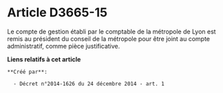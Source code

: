 # Article D3665-15

Le compte de gestion établi par le comptable de la métropole de Lyon est remis au président du conseil de la métropole pour
être joint au compte administratif, comme pièce justificative.

**Liens relatifs à cet article**

	**Créé par**:

	  - Décret n°2014-1626 du 24 décembre 2014 - art. 1
